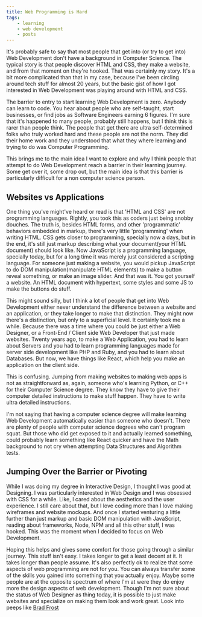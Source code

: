 ```yaml
---
title: Web Programming is Hard
tags: 
    - learning
    - web development 
    - posts
---
```


It's probably safe to say that most people that get into (or try to get into) Web Development don't have a background in Computer Science. The typical story is that people discover HTML and CSS, they make a website, and from that moment on they're hooked. That was certainly my story. It's a bit more complicated than that in my case, because I've been circling around tech stuff for almost 20 years, but the basic gist of how I got interested in Web Development was playing around with HTML and CSS.

The barrier to entry to start learning Web Development is zero. Anybody can learn to code. You hear about people who are self-taught, start businesses, or find jobs as Software Engineers earning 6 figures. I'm sure that it's happened to many people, probably still happens, but I think this is rarer than people think. The people that get there are ultra self-determined folks who truly worked hard and these people are not the norm. They did their home work and they understood that what they where learning and trying to do was Computer Programming.

This brings me to the main idea I want to explore and why I think people that attempt to do Web Development reach a barrier in their learning journey. Some get over it, some drop out, but the main idea is that this barrier is particularly difficult for a non computer science person.

## Websites vs Applications

One thing you've might've heard or read is that 'HTML and CSS' are not programming languages. Rightly, you took this as coders just being snobby douches. The truth is, besides HTML forms, and other 'programmatic' behaviors embedded in markup, there's very little 'programming' when writing HTML. CSS gets closer to programming, specially now a days, but in the end, it's still just markup describing what your document(your HTML document) should look like. Now JavaScript is a programming language, specially today, but for a long time it was merely just considered a scripting language. For someone just making a website, you would pickup JavaScript to do DOM manipulation(manipulate HTML elements) to make a button reveal something, or make an image slider. And that was it. You got yourself a website. An HTML document with hypertext, some styles and some JS to make the buttons do stuff.

This might sound silly, but I think a lot of people that get into Web Development either never understand the difference between a website and an application, or they take longer to make that distinction. They might now there's a distinction, but only to a superficial level. It certainly took me a while. Because there was a time where you could be just either a Web Designer, or a Front-End / Client side Web Developer that just made websites. Twenty years ago, to make a Web Application, you had to learn about Servers and you had to learn programming languages made for server side development like PHP and Ruby, and you had to learn about Databases. But now, we have things like React, which help you make an application on the client side. 

This is confusing. Jumping from making websites to making web apps is not as straightforward as, again, someone who's learning Python, or C++ for their Computer Science degree. They know they have to give their computer detailed instructions to make stuff happen. They have to write ultra detailed instructions.

I'm not saying that having a computer science degree will make learning Web Development automatically easier than someone who doesn't. There are plenty of people with computer science degrees who can't program squat. But those who did get exposed to it and actually learned something, could probably learn something like React quicker and have the Math background to not cry when attempting Data Structures and Algorithm tests. 

## Jumping Over the Barrier or Pivoting

While I was doing my degree in Interactive Design, I thought I was good at Designing. I was particularly interested in Web Design and I was obsessed with CSS for a while. Like, I cared about the aesthetics and the user experience. I still care about that, but I love coding more than I love making wireframes and website mockups. And once I started venturing a little further than just markup and basic DOM manipulation with JavaScript, reading about frameworks, Node, NPM and all this other stuff, I was hooked. This was the moment when I decided to focus on Web Development. 

Hoping this helps and gives some comfort for those going through a similar journey. This stuff isn't easy. I takes longer to get a least decent at it. It takes longer than people assume. It's also perfectly ok to realize that some aspects of web programming are not for you. You can always transfer some of the skills you gained into something that you actually enjoy. Maybe some people are at the opposite spectrum of where I'm at were they do enjoy more the design aspects of web development. Though I'm not sure about the status of Web Designer as thing today, it is possible to just make websites and specialize on making them look and work great. Look into peeps like [Brad Frost](https://bradfrost.com/) 